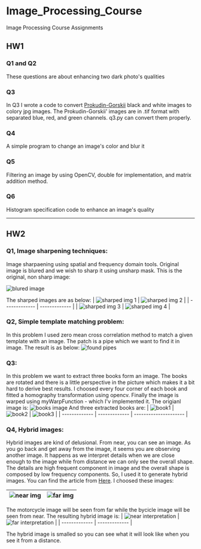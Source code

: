 # Image_Processing_Course
Image Processing Course Assignments


## HW1
### Q1 and Q2
These questions are about enhancing two dark photo's qualities

### Q3
In Q3 I wrote a code to convert [Prokudin-Gorskii](https://www.loc.gov/pictures/collection/prok/ "Prokudin-Gorskii images") black and white images to colory jpg images. The Prokudin-Gorskii' images are in .tif format with separated blue, red, and green channels. q3.py can convert them properly.

### Q4
A simple program to change an image's color and blur it

### Q5
Filtering an image by using OpenCV, double for implementation, and matrix addition method.

### Q6
Histogram specification code to enhance an image's quality

___
## HW2

### Q1, Image sharpening techniques:
Image sharpaening using spatial and frequency domain tools. Original image is blured and we wish to sharp it using unsharp mask. This is the original, non sharp image:

![blured image](./HW2/flowers.blur.png "original image")

The sharped images are as below:
| ![](./HW2/res04.jpg "sharped img 1")  | ![](./HW2/res07.jpg "sharped img 2") |
| ------------- | ------------- |
| ![](./HW2/res11.jpg "sharped img 3")  | ![](./HW2/res14.jpg "sharped img 4")  |

### Q2, Simple template matching problem:
In this problem I used zero mean cross correlation method to match a given template with an image. The patch is a pipe which we want to find it in image. The result is as below:
![](./HW2/res15.jpg "found pipes")

### Q3:
In this problem we want to extract three books form an image. The books are rotated and there is a little perspective in the picture which makes it a bit hard to derive best results. I choosed every four corner of each book and fitted a homography transformation using opencv. Finally the image is warped using myWarpFunction - which I'v implemented it. The origianl image is:
![](./HW2/books.jpg "books image")
And three extracted books are:
| ![](./HW2/res16.jpg "book1")  | ![](./HW2/res17.jpg "book2") | ![](./HW2/res18.jpg "book3") |
| ------------- | ------------- | --------------------- |

### Q4, Hybrid images:
Hybrid images are kind of delusional. From near, you can see an image. As you go back and get away from the image, it seems you are observing another image. It happens as we interpret details when we are close enough to the image while from distance we can only see the overall shape. The details are high frequent component in image and the overall shape is composed by low frequency components. So, I used it to generate hybrid images. You can find the article from [Here](https://stanford.edu/class/ee367/reading/OlivaTorralb_Hybrid_Siggraph06.pdf "Hybrid images article"). I choosed these images:

| ![](./HW2/res19-near.jpg "near img")  | ![](./HW2/res20-far.jpg "far img") |
| ------------- | ------------- |

The motorcycle image will be seen from far while the bycicle image will be seen from near. The resulting hybrid image is:
| ![](./HW2/res30-hybrid-near.jpg "near interpretation")  | ![](./HW2/res31-hybrid-far.jpg "far interpretation") |
| ------------- | ------------- |

The hybrid image is smalled so you can see what it will look like when you see it from a distance.
